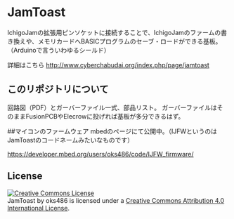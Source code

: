 # JamToast
IchigoJamの拡張用ピンソケットに接続することで、IchigoJamのファームの書き換えや、メモリカードへBASICプログラムのセーブ・ロードができる基板。（Arduinoで言ういわゆるシールド）

詳細はこちら
http://www.cyberchabudai.org/index.php/page/jamtoast

## このリポジトリについて
回路図（PDF）とガーバーファイル一式、部品リスト。
ガーバーファイルはそのままFusionPCBやElecrowに投げれば基板が多分できるはず。

##マイコンのファームウェア
mbedのページにて公開中。（IJFWというのはJamToastのコードネームみたいなものです）

https://developer.mbed.org/users/oks486/code/IJFW_firmware/

## License
<a rel="license" href="http://creativecommons.org/licenses/by/4.0/"><img alt="Creative Commons License" style="border-width:0" src="https://i.creativecommons.org/l/by/4.0/88x31.png" /></a><br /><span xmlns:dct="http://purl.org/dc/terms/" href="http://purl.org/dc/dcmitype/Dataset" property="dct:title" rel="dct:type">JamToast</span> by <span xmlns:cc="http://creativecommons.org/ns#" property="cc:attributionName">oks486</span> is licensed under a <a rel="license" href="http://creativecommons.org/licenses/by/4.0/">Creative Commons Attribution 4.0 International License</a>.
